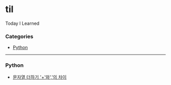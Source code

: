 # til
Today I Learned

### Categories
* [Python](#python)
___
### Python 
* [문자열 더하기 '+'와','의 차이](/Python/문자열-더하기-'+'와','의-차이.md)
